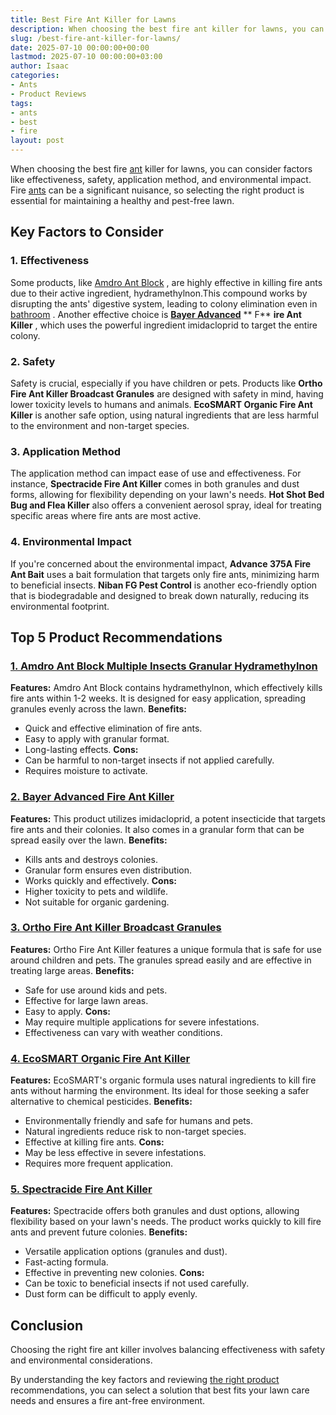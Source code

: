 ```yaml
---
title: Best Fire Ant Killer for Lawns
description: When choosing the best fire ant killer for lawns, you can consider factors like effectiveness, safety, application method, and environmental impact.
slug: /best-fire-ant-killer-for-lawns/
date: 2025-07-10 00:00:00+00:00
lastmod: 2025-07-10 00:00:00+03:00
author: Isaac
categories:
- Ants
- Product Reviews
tags:
- ants
- best
- fire
layout: post
---
```

When choosing the best fire
[ant](http://ipm.ucanr.edu/PMG/PESTNOTES/pn7487.html)
killer for lawns, you can consider factors like effectiveness, safety, application method, and environmental impact. Fire [ants](https://pestpolicy.com/best-fire-ant-killer/) can be a significant nuisance, so selecting the right product is essential for maintaining a healthy and pest-free lawn.
## Key Factors to Consider
### **1. Effectiveness**
Some products, like
[Amdro Ant Block](https://www.amazon.com/dp/B002YJOSBW/?tag=p-policy-20)
, are highly effective in killing fire ants due to their active ingredient, hydramethylnon.This compound works by disrupting the ants' digestive system, leading to colony elimination even in
[bathroom](https://pestpolicy.com/how-to-get-rid-of-ants-in-the-bathroom/)
.
Another effective choice is
[**Bayer Advanced**](https://www.amazon.com/dp/B0052V1HZE/?tag=p-policy-20)
** F**
**ire Ant Killer**
, which uses the powerful ingredient imidacloprid to target the entire colony.
### **2. Safety**
Safety is crucial, especially if you have children or pets. Products like
**Ortho Fire Ant Killer Broadcast Granules**
are designed with safety in mind, having lower toxicity levels to humans and animals.
**EcoSMART Organic Fire Ant Killer**
is another safe option, using natural ingredients that are less harmful to the environment and non-target species.
### **3. Application Method**
The application method can impact ease of use and effectiveness. For instance,
**Spectracide Fire Ant Killer**
comes in both granules and dust forms, allowing for flexibility depending on your lawn's needs.
**Hot Shot Bed Bug and Flea Killer**
also offers a convenient aerosol spray, ideal for treating specific areas where fire ants are most active.
### **4. Environmental Impact**
If you're concerned about the environmental impact,
**Advance 375A Fire Ant Bait**
uses a bait formulation that targets only fire ants, minimizing harm to beneficial insects.
**Niban FG Pest Control**
is another eco-friendly option that is biodegradable and designed to break down naturally, reducing its environmental footprint.
## Top 5 Product Recommendations
### [1. Amdro Ant Block Multiple Insects Granular Hydramethylnon](https://www.amazon.com/dp/B002YJOSBW/?tag=p-policy-20)
**Features:**
Amdro Ant Block contains hydramethylnon, which effectively kills fire ants within 1-2 weeks. It is designed for easy application, spreading granules evenly across the lawn.
**Benefits:**
- Quick and effective elimination of fire ants.
- Easy to apply with granular format.
- Long-lasting effects.
**Cons:**
- Can be harmful to non-target insects if not applied carefully.
- Requires moisture to activate.
### [**2. Bayer Advanced Fire Ant Killer**](https://www.amazon.com/dp/B0052V1HZE/?tag=p-policy-20)
**Features:**
This product utilizes imidacloprid, a potent insecticide that targets fire ants and their colonies. It also comes in a granular form that can be spread easily over the lawn.
**Benefits:**
- Kills ants and destroys colonies.
- Granular form ensures even distribution.
- Works quickly and effectively.
**Cons:**
- Higher toxicity to pets and wildlife.
- Not suitable for organic gardening.
### [**3. Ortho Fire Ant Killer Broadcast Granules**](https://www.amazon.com/dp/B071L8K4DY/?tag=p-policy-20)
**Features:**
Ortho Fire Ant Killer features a unique formula that is safe for use around children and pets. The granules spread easily and are effective in treating large areas.
**Benefits:**
- Safe for use around kids and pets.
- Effective for large lawn areas.
- Easy to apply.
**Cons:**
- May require multiple applications for severe infestations.
- Effectiveness can vary with weather conditions.
### [**4. EcoSMART Organic Fire Ant Killer**](https://www.amazon.com/dp/B003BUNMBK/?tag=p-policy-20)
**Features:**
EcoSMART's organic formula uses natural ingredients to kill fire ants without harming the environment. Its ideal for those seeking a safer alternative to chemical pesticides.
**Benefits:**
- Environmentally friendly and safe for humans and pets.
- Natural ingredients reduce risk to non-target species.
- Effective at killing fire ants.
**Cons:**
- May be less effective in severe infestations.
- Requires more frequent application.
### [**5. Spectracide Fire Ant Killer**](https://www.amazon.com/dp/B0196KL23I/?tag=p-policy-20)
**Features:**
Spectracide offers both granules and dust options, allowing flexibility based on your lawn's needs. The product works quickly to kill fire ants and prevent future colonies.
**Benefits:**
- Versatile application options (granules and dust).
- Fast-acting formula.
- Effective in preventing new colonies.
**Cons:**
- Can be toxic to beneficial insects if not used carefully.
- Dust form can be difficult to apply evenly.
## Conclusion
Choosing the right fire ant killer involves balancing effectiveness with safety and environmental considerations.

By understanding the key factors and reviewing
[the right product](https://pestpolicy.com/[best](https://pestpolicy.com/best-ant-killer/)-ant-killer/)
recommendations, you can select a solution that best fits your lawn care needs and ensures a fire ant-free environment.